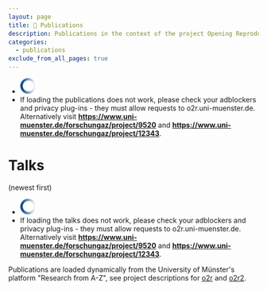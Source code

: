 ```yaml
---
layout: page
title: 📄 Publications
description: Publications in the context of the project Opening Reproducible Research (o2r)
categories:
  - publications
exclude_from_all_pages: true
---
```


<script type="text/javascript" src="{{ '/public/js/jquery.js' | absolute_url }}"></script><!-- //cdnjs.cloudflare.com/ajax/libs/jquery/3.1.0/jquery.js -->
<script type="text/javascript" src="{{ '/public/js/xml2json.min.js' | absolute_url }}"></script><!-- //cdnjs.cloudflare.com/ajax/libs/x2js/1.2.0/xml2json.min.js -->
<script type="text/javascript" src="{{ '/public/js/mustache.js' | absolute_url }}"></script><!-- //cdnjs.cloudflare.com/ajax/libs/mustache.js/2.2.1/mustache.js -->

<script type="text/javascript" src="{{ '/public/js/jquery.webui-popover.min.js' | absolute_url }}"></script><!-- //cdn.jsdelivr.net/jquery.webui-popover/2.1.15/jquery.webui-popover.min.js -->
<link rel="stylesheet" href="{{ '/public/css/jquery.webui-popover.min.css' | absolute_url }}"><!-- //cdn.jsdelivr.net/jquery.webui-popover/2.1.15/jquery.webui-popover.min.css -->

<script id="templatePublication" type="x-tmpl-mustache">
{% raw %}
<li>
    {{#hasBadge}}<img src="{{badge_url}}" alt="publication badge" class="publicationBadge"/>{{/hasBadge}}<strong><a href="{{crisURL}}" title="CRIS entry of publication">{{title}}</a></strong>{{subtitle}}
    <i>{{ authors }}</i>
    <br />
    <i class="editor">{{publicationType}} {{journalName}} {{editor}}</i><i class="editor"> {{seriesTitle}} {{venue}} {{publicationYear}}</i>
    {{#hasISBN}}ISBN:&nbsp;{{isbn}};{{/hasISBN}}
    {{#hasDoi}}<strong>doi:&nbsp;<a href="{{#hasNoDoiUrl}}https://doi.org/{{/hasNoDoiUrl}}{{doi}}">{{doi}}</a></strong>;{{/hasDoi}}
    {{#hasURL}}<br><a href="{{url}}">{{url}}</a>{{/hasURL}}
</li>
{% endraw %}
</script>

<script id="templateTalk" type="x-tmpl-mustache">
{% raw %}
<li>
    <a href="#" class="show-pop" title="Abstract" data-placement="bottom" data-content="{{abstract}}"><strong>{{title}}</strong></a> by <i>{{speakers}}</i>
    <br />
    Presented at <a href="{{eventUrl}}" title="event URL">{{event}}</a> ({{organiser}}) on {{date}}, {{venue}}.
    <br />
    {{#hasDoi}}<strong>doi:&nbsp;<a href="https://doi.org/{{doi}}">{{doi}}</a></strong>;{{/hasDoi}}
    {{#hasSlidesURL}}<a href="{{slidesUrl}}">Download slides</a>{{/hasSlidesURL}}
</li>
{% endraw %}
</script>

<script type="text/javascript">
var x2js = new X2JS();

parsePublications = function(data) {
    var publicationsData = x2js.xml_str2json(data).infoObjects;

    var publications = [];

    $(publicationsData.infoObject).each(function(index, value) {
        if(value._type === "Publication" && value._statusVisible === "true") {
            var crisId = value._id;
            var attributes = value.attribute;

            var title, reviewed, venue, subtitle, journalName, pubYear, authors, pubType, seriesTitle, editor, isbn, doi, url, comments, badge_url;

            $(attributes).each(function(index, value) {
                switch(value._name) {
                    case "Title":
                        title = value.data;
                        break;
                    case "Peer reviewed":
                        if(value.data === "1570") {
                            reviewed = true;
                        }
                        if(value.data === "1571") {
                            reviewed = false;
                        }
                        break;
                    case "Venue":
                        venue = value.data;
                        break;
                    case "Subtitle":
                        subtitle = value.data;
                        break;
                    case "Journal name":
                        journalName = value.data;
                        break;
                    case "Publication year":
                        pubYear = value.data;
                        break;
                    case "Authors":
                        authors = value.data;
                        break;
                    case "Publication type":
                        switch(value.data){
                            case "212":
                                pubType = "Book";
                                break;
                            case "569":
                                pubType = "Book(editor)";
                                break;
                            case "394":
                                pubType = "Book chapter";
                                break;
                            case "570":
                                pubType = "Article(conference)";
                                break;
                            case "1567":
                                pubType = "Abstract(poster)";
                                break;
                            case "210":
                                pubType = "Article(journal)";
                                break;
                            case "1566":
                                pubType = "Article";
                                break;
                            case "1568":
                                pubType = "Encyclopedia entry";
                                break;
                            case "568":
                                pubType = "Recension";
                                break;
                            case "1569":
                                pubType = "Thesis";
                                break;
                            case "211":
                                pubType = "Report";
                                break;
                            case "572":
                                pubType = "Other";
                                break;
                            case "1644":
                                pubType = "Media";
                                break;
                        }
                        break;
                    case "Title of series":
                        seriesTitle = value.data;
                        break;
                    case "Editor":
                        editor = value.data;
                        break;
                    case "ISBN":
                        isbn = value.data;
                        break;
                    case "DOI":
                        doi = value.data;
                        break;
                    case "URL":
                        url = value.data;
                        break;
                    case "Comments":
                        comments = value.data;
                        break;
                }
            });

            if((pubType === "Other" || pubType.includes("Article"))
                && (url.includes("arxiv")
                    || journalName.toLowerCase().includes("preprint")
                    || seriesTitle.toLowerCase().includes("preprint"))) {
                badge_url = "https://img.shields.io/badge/article-preprint-ff69b4.svg";
            }

            if(pubType.includes("Article") && reviewed) {
                badge_url = "https://img.shields.io/badge/article-peer--reviewed-brightgreen.svg";
            }

            var view = {
                crisId: crisId,
                badge_url: badge_url,
                hasBadge: function() {
                    return badge_url != undefined;
                },
                crisURL: "https://www.uni-muenster.de/forschungaz/publication/" + crisId + "?lang=en",
                title: title,
                authors: authors,
                subtitle: function() {
                    if(subtitle.length != 0) return ":&nbsp;" + subtitle + ".";
                },
                publicationType: function() {
                    if(pubType.length != 0) return pubType + ".";
                },
                publicationYear: function() {
                    if(pubYear.length != 0) return pubYear + ".";
                },
                venue: venue,
                journalName: function() {
                    if(journalName.length != 0) return journalName + ".";
                },
                editor: function(){
                    if(editor.length != 0 ) return editor + ".";
                },
                seriesTitle: function(){
                    if(seriesTitle.length != 0) return seriesTitle + ".";
                },
                hasISBN: function() {
                    return isbn.length != 0;
                },
                isbn: isbn,
                hasDoi: function() {
                    return doi.length != 0;
                },
                hasNoDoiUrl: function() {
                    return !doi.includes('doi.org');
                },
                doi: doi,
                hasURL: function() {
                    return url != 0;
                },
                url: url
            };

            publications.push(view);
        } // else not a publication
    });

    return(publications);
}

parseTalks = function(data) {
    var talksData = x2js.xml_str2json(data).infoObjects.infoObject;

    var talks = [];

    $(talksData).each(function(index, value) {
        if(value._type === "Talk" && value._statusVisible === "true") {
            var crisId = value._id;
            var attributes = value.attribute;

            var title, date, event, venue, organiser, abstract, keywords, doi, slidesUrl, speakers, eventUrl, year;

            $(attributes).each(function(index, value) {
                switch(value._name) {
                    case "Title":
                        if(!title && value.data) {
                            title = value.data;
                        }
                        break;
                    case "Date of talk":
                        date = value.data;
                        break;
                    case "Name of event":
                        event = value.data;
                        break;
                    case "Venue of event":
                        venue = value.data;
                        break;
                    case "Organiser of event":
                        organiser = value.data;
                        break;
                    case "Abstract":
                        if(!abstract && value.data) {
                            abstract = value.data;
                        }
                        break;
                    case "Keywords":
                        keywords = value.data;
                        break;
                    case "DOI":
                        doi = value.data;
                        break;
                    case "URL of slides":
                        slidesUrl = value.data;
                        break;
                    case "Speakers":
                        speakers = value.data;
                        break;
                    case "URL of event":
                        eventUrl = value.data;
                        break;
                    case "Year of talk":
                        year = value.data;
                        break;
                }
            });

            var view = {
                title: title,
                date: date,
                event: event,
                venue: venue,
                organiser: organiser,
                abstract: abstract,
                keywords: keywords,
                doi: doi,
                hasDoi: function() {
                    return doi.length != 0;
                },
                slidesUrl: slidesUrl,
                hasSlidesURL: function() {
                    return slidesUrl.length != 0;
                },
                speakers: speakers,
                eventUrl: eventUrl,
                year: year
            };

            talks.push(view);
        } // else not a talk
    });

    return(talks);
}

$(document).ready(function(){

    var publications = [];
    var talks = [];

    $.when(
        $.ajax({
            type: "get",
            url: "https://o2r.uni-muenster.de/wwuproxy/forschungaz-rest/ws/public/infoobject/getrelated/Project/9520/PROJ_has_PUBL",
            dataType: "text",
            success: function(data) {
                o2rPubs = parsePublications(data);
                publications = publications.concat(o2rPubs);
            },
            error: function(xhr, status) {
                $("#publications").html("<p>Error fetching publications: " + status + "</p><p><strong>Please visit <a href=\"https://www.uni-muenster.de/forschungaz/project/9520\">https://www.uni-muenster.de/forschungaz/project/9520</a></strong></p>");
            }
        }),
        $.ajax({
            type: "get",
            url: "https://o2r.uni-muenster.de/wwuproxy/forschungaz-rest/ws/public/infoobject/getrelated/Project/12343/PROJ_has_PUBL",
            dataType: "text",
            success: function(data) {
                o2r2Pubs = parsePublications(data);
                publications = publications.concat(o2r2Pubs);
            },
            error: function(xhr, status) {
                $("#publications").html("<p>Error fetching publications: " + status + "</p><p><strong>Please visit <a href=\"https://www.uni-muenster.de/forschungaz/project/12343\">https://www.uni-muenster.de/forschungaz/project/12343</a></strong></p>");
            }
        }),
        $.ajax({
            type: "get",
            url: "https://o2r.uni-muenster.de/wwuproxy/forschungaz-rest/ws/public/infoobject/getrelated/Project/9520/PROJ_has_TALK",
            dataType: "text",
            success: function(data) {
                o2rTalks = parseTalks(data);
                talks = talks.concat(o2rTalks);
            },
            error: function(xhr, status) {
                $("#publications").html("<p>Error fetching publications: " + status + "</p><p><strong>Please visit <a href=\"https://www.uni-muenster.de/forschungaz/project/9520\">https://www.uni-muenster.de/forschungaz/project/9520</a></strong></p>");
            }
        }),
        $.ajax({
            type: "get",
            url: "https://o2r.uni-muenster.de/wwuproxy/forschungaz-rest/ws/public/infoobject/getrelated/Project/12343/PROJ_has_TALK",
            dataType: "text",
            success: function(data) {
                o2r2Talks = parseTalks(data);
                talks = talks.concat(o2r2Talks);
            },
            error: function(xhr, status) {
                $("#publications").html("<p>Error fetching publications: " + status + "</p><p><strong>Please visit <a href=\"https://www.uni-muenster.de/forschungaz/project/12343\">https://www.uni-muenster.de/forschungaz/project/12343</a></strong></p>");
            }
        })
    ).then( function(){
        publications.sort(function(a,b){
            return b.crisId - a.crisId;
        });
        talks.sort(function(a,b){
            // Turn your strings into dates, and then subtract them
            // to get a value that is either negative, positive, or zero.
            return new Date(b.date) - new Date(a.date);
        });

        var pubList = $("#publicationlist");
        var talkList = $("#talklist");
        // clear the list to remove the loader
        pubList.empty();
        talkList.empty();

        var templatePubs = $('#templatePublication').html();
        Mustache.parse(templatePubs);
        var templateTalks = $('#templateTalk').html();
        Mustache.parse(templateTalks);

        publications.forEach(function(element, index, array) {
            var output = Mustache.render(templatePubs, element);
            pubList.append(output);
        });
        talks.forEach(function(element, index, array) {
            var output = Mustache.render(templateTalks, element);
            talkList.append(output);
        });

        // activate popovers on the links with popover content
        $('a.show-pop').filter(function() {
            return $(this).attr('data-content');
        }).webuiPopover({width: 600});
    });
});
</script>

<div id="publications">
    <ul id="publicationlist">
        <li><img alt="loading image" class="center" src="/public/images/loading.gif" width="32" /></li>
        <li>If loading the publications does not work, please check your adblockers and privacy plug-ins - they must allow requests to o2r.uni-muenster.de. Alternatively visit <strong><a href="https://www.uni-muenster.de/forschungaz/project/9520">https://www.uni-muenster.de/forschungaz/project/9520</a></strong> and <strong><a href="https://www.uni-muenster.de/forschungaz/project/12343">https://www.uni-muenster.de/forschungaz/project/12343</a></strong>.</li>
    </ul>
</div>

<h1>Talks</h1>
<p>(newest first)</p>

<div id="talks">
    <ul id="talklist">
        <li><img alt="loading image" class="center" src="/public/images/loading.gif" width="32" /></li>
        <li>If loading the talks does not work, please check your adblockers and privacy plug-ins - they must allow requests to o2r.uni-muenster.de. Alternatively visit <strong><a href="https://www.uni-muenster.de/forschungaz/project/9520">https://www.uni-muenster.de/forschungaz/project/9520</a></strong> and <strong><a href="https://www.uni-muenster.de/forschungaz/project/12343">https://www.uni-muenster.de/forschungaz/project/12343</a></strong>.</li>
    </ul>
</div>

<div class="attribution">
    <p>Publications are loaded dynamically from the University of Münster's platform "Research from A-Z", see project descriptions for <a href="https://www.uni-muenster.de/forschungaz/project/9520?lang=en">o2r</a> and <a href="https://www.uni-muenster.de/forschungaz/project/12343">o2r2</a>.</p>
</div>
